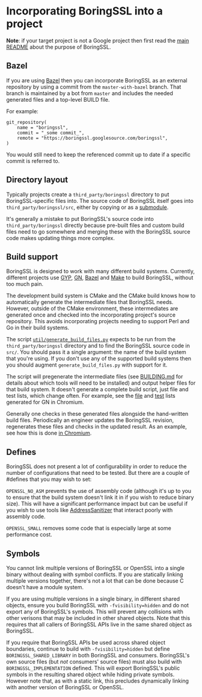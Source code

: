 # Incorporating BoringSSL into a project

**Note**: if your target project is not a Google project then first read the
[main README](/README.md) about the purpose of BoringSSL.

## Bazel

If you are using [Bazel](http://www.bazel.io) then you can incorporate
BoringSSL as an external repository by using a commit from the
`master-with-bazel` branch. That branch is maintained by a bot from `master`
and includes the needed generated files and a top-level BUILD file.

For example:

```
git_repository(
    name = "boringssl",
    commit = "_some commit_",
    remote = "https://boringssl.googlesource.com/boringssl",
)
```

You would still need to keep the referenced commit up to date if a specific
commit is referred to.

## Directory layout

Typically projects create a `third_party/boringssl` directory to put
BoringSSL-specific files into. The source code of BoringSSL itself goes into
`third_party/boringssl/src`, either by copying or as a
[submodule](https://git-scm.com/docs/git-submodule).

It's generally a mistake to put BoringSSL's source code into
`third_party/boringssl` directly because pre-built files and custom build files
need to go somewhere and merging these with the BoringSSL source code makes
updating things more complex.

## Build support

BoringSSL is designed to work with many different build systems. Currently,
different projects use [GYP](https://gyp.gsrc.io/),
[GN](https://chromium.googlesource.com/chromium/src/+/master/tools/gn/docs/quick_start.md),
[Bazel](http://bazel.io/) and [Make](https://www.gnu.org/software/make/)  to
build BoringSSL, without too much pain.

The development build system is CMake and the CMake build knows how to
automatically generate the intermediate files that BoringSSL needs. However,
outside of the CMake environment, these intermediates are generated once and
checked into the incorporating project's source repository. This avoids
incorporating projects needing to support Perl and Go in their build systems.

The script [`util/generate_build_files.py`](/util/generate_build_files.py)
expects to be run from the `third_party/boringssl` directory and to find the
BoringSSL source code in `src/`. You should pass it a single argument: the name
of the build system that you're using. If you don't use any of the supported
build systems then you should augment `generate_build_files.py` with support
for it.

The script will pregenerate the intermediate files (see
[BUILDING.md](/BUILDING.md) for details about which tools will need to be
installed) and output helper files for that build system. It doesn't generate a
complete build script, just file and test lists, which change often. For
example, see the
[file](https://code.google.com/p/chromium/codesearch#chromium/src/third_party/boringssl/BUILD.generated.gni)
and
[test](https://code.google.com/p/chromium/codesearch#chromium/src/third_party/boringssl/BUILD.generated_tests.gni)
lists generated for GN in Chromium.

Generally one checks in these generated files alongside the hand-written build
files. Periodically an engineer updates the BoringSSL revision, regenerates
these files and checks in the updated result. As an example, see how this is
done [in Chromium](https://code.google.com/p/chromium/codesearch#chromium/src/third_party/boringssl/).

## Defines

BoringSSL does not present a lot of configurability in order to reduce the
number of configurations that need to be tested. But there are a couple of
\#defines that you may wish to set:

`OPENSSL_NO_ASM` prevents the use of assembly code (although it's up to you to
ensure that the build system doesn't link it in if you wish to reduce binary
size). This will have a significant performance impact but can be useful if you
wish to use tools like
[AddressSanitizer](http://clang.llvm.org/docs/AddressSanitizer.html) that
interact poorly with assembly code.

`OPENSSL_SMALL` removes some code that is especially large at some performance
cost.

## Symbols

You cannot link multiple versions of BoringSSL or OpenSSL into a single binary
without dealing with symbol conflicts. If you are statically linking multiple
versions together, there's not a lot that can be done because C doesn't have a
module system.

If you are using multiple versions in a single binary, in different shared
objects, ensure you build BoringSSL with `-fvisibility=hidden` and do not
export any of BoringSSL's symbols. This will prevent any collisions with other
verisons that may be included in other shared objects. Note that this requires
that all callers of BoringSSL APIs live in the same shared object as BoringSSL.

If you require that BoringSSL APIs be used across shared object boundaries,
continue to build with `-fvisibility=hidden` but define
`BORINGSSL_SHARED_LIBRARY` in both BoringSSL and consumers. BoringSSL's own
source files (but *not* consumers' source files) must also build with
`BORINGSSL_IMPLEMENTATION` defined. This will export BoringSSL's public symbols
in the resulting shared object while hiding private symbols. However note that,
as with a static link, this precludes dynamically linking with another version
of BoringSSL or OpenSSL.
